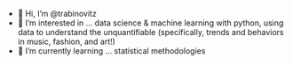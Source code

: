 - 👋 Hi, I’m @trabinovitz
- 👀 I’m interested in ... data science & machine learning with python, using data to understand the unquantifiable (specifically, trends and behaviors in music, fashion, and art!)
- 🌱 I’m currently learning ... statistical methodologies


